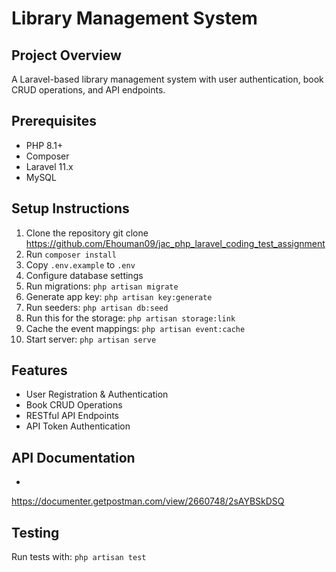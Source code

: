 # Library Management System

## Project Overview
A Laravel-based library management system with user authentication,
book CRUD operations, and API endpoints.

## Prerequisites
- PHP 8.1+
- Composer
- Laravel 11.x
- MySQL

## Setup Instructions
1. Clone the repository
git clone https://github.com/Ehouman09/jac_php_laravel_coding_test_assignment
2. Run `composer install`
3. Copy `.env.example` to `.env`
4. Configure database settings
5. Run migrations: `php artisan migrate`
6. Generate app key: `php artisan key:generate`
7. Run seeders: `php artisan db:seed`
8. Run this for the storage: `php artisan storage:link`
9. Cache the event mappings: `php artisan event:cache`
10. Start server: `php artisan serve`

## Features
- User Registration & Authentication
- Book CRUD Operations
- RESTful API Endpoints
- API Token Authentication

## API Documentation
- <a href="https://documenter.getpostman.com/view/2660748/2sAYBSkDSQ">
https://documenter.getpostman.com/view/2660748/2sAYBSkDSQ
</a>

## Testing
Run tests with: `php artisan test`